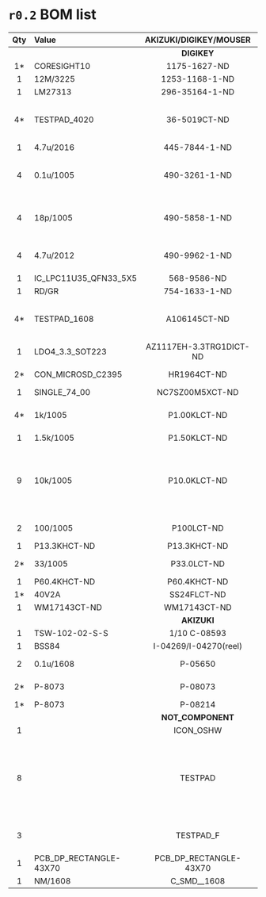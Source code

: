 # `r0.2` BOM list
| Qty | Value                    |  AKIZUKI/DIGIKEY/MOUSER  | Parts                                     |
|:---:|:-------------------------|:------------------------:|:------------------------------------------|
|     |                          |       **DIGIKEY**        |                                           |
| 1*  | CORESIGHT10              |       1175-1627-ND       | CON3                                      |
|  1  | 12M/3225                 |      1253-1168-1-ND      | Q1                                        |
|  1  | LM27313                  |      296-35164-1-ND      | IC2                                       |
| 4*  | TESTPAD\_4020            |       36-5019CT-ND       | TP13, TP14, TP15, TP16                    |
|  1  | 4.7u/2016                |      445-7844-1-ND       | L1                                        |
|  4  | 0.1u/1005                |      490-3261-1-ND       | C1, C7, C10, C11                          |
|  4  | 18p/1005                 |      490-5858-1-ND       | C3, C12, C13, C14                         |
|  4  | 4.7u/2012                |      490-9962-1-ND       | C4, C5, C8, C9                            |
|  1  | IC\_LPC11U35\_QFN33\_5X5 |       568-9586-ND        | IC3                                       |
|  1  | RD/GR                    |      754-1633-1-ND       | LED1                                      |
| 4*  | TESTPAD\_1608            |       A106145CT-ND       | TP1, TP2, TP3, TP4                        |
|  1  | LDO4\_3.3\_SOT223        | AZ1117EH-3.3TRG1DICT-ND  | IC4                                       |
| 2*  | CON\_MICROSD\_C2395      |       HR1964CT-ND        | CON1, CON4                                |
|  1  | SINGLE\_74\_00           |     NC7SZ00M5XCT-ND      | IC5                                       |
| 4*  | 1k/1005                  |       P1.00KLCT-ND       | R5, R6, R15, R16                          |
|  1  | 1.5k/1005                |       P1.50KLCT-ND       | R11                                       |
|  9  | 10k/1005                 |       P10.0KLCT-ND       | R2, R7, R8, R9, R12, R17, R18, R19, R20   |
|  2  | 100/1005                 |        P100LCT-ND        | R13, R14                                  |
|  1  | P13.3KHCT-ND             |       P13.3KHCT-ND       | R4                                        |
| 2*  | 33/1005                  |       P33.0LCT-ND        | R1, R10                                   |
|  1  | P60.4KHCT-ND             |       P60.4KHCT-ND       | R3                                        |
| 1*  | 40V2A                    |       SS24FLCT-ND        | D1                                        |
|  1  | WM17143CT-ND             |       WM17143CT-ND       | CON2                                      |
|     |                          |       **AKIZUKI**        |                                           |
|  1  | TSW-102-02-S-S           |       1/10 C-08593       | X1                                        |
|  1  | BSS84                    |  I-04269/I-04270(reel)   | TR1                                       |
|  2  | 0.1u/1608                |         P-05650          | C2, C15                                   |
| 2*  | P-8073                   |         P-08073          | SW1, SW3                                  |
| 1*  | P-8073                   |         P-08214          | SW2                                       |
|     |                          |    **NOT\_COMPONENT**    |                                           |
|  1  |                          |        ICON\_OSHW        | U$1                                       |
|  8  |                          |         TESTPAD          | TP5, TP6, TP7, TP8, TP9, TP10, TP11, TP12 |
|  3  |                          |        TESTPAD\_F        | TP101, TP102, TP103                       |
|  1  | PCB\_DP\_RECTANGLE-43X70 | PCB\_DP\_RECTANGLE-43X70 | PCB1                                      |
|  1  | NM/1608                  |      C\_SMD\_\_1608      | C6                                        |
